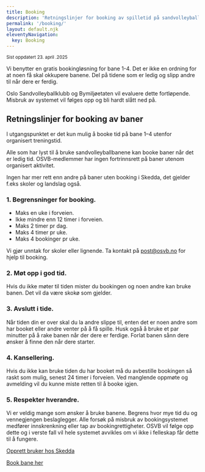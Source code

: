 ```yaml
---
title: Booking
description: 'Retningslinjer for booking av spilletid på sandvolleyballbanene på Voldsløkka'
permalink: '/booking/'
layout: default.njk
eleventyNavigation:
  key: Booking
---
```


<small>Sist oppdatert 23. april .2025</small>

Vi benytter en gratis bookingløsning for bane 1-4. Det er ikke en ordning for at noen få skal okkupere banene. Del på tidene som er ledig og slipp andre til når dere er ferdig.

Oslo Sandvolleyballklubb og Bymiljøetaten vil evaluere dette fortløpende. Misbruk av systemet vil følges opp og bli hardt slått ned på.

<!-- ## VIKTIG OPPDATERING! 
Det er STRENGT forbudt å taktisk endre en booking frem i tid etterhvert som bookingen en uke frem åpner. Eksempelvis å legge inn en booking for lørdag morgen kl 9-11 en uke frem i tid, og så flytte den til 10-12 og så 11-13 etterhvert som nye timer blir gjort tilgjengelig. 

Dersom vi oppdager, eller blir gjort oppmerksom på slik oppførsel, vil nevnte bookinger slettes og ved gjentagende misbruk vil brukere blokkes og utestenges fra booking. 

Ved manglende bedring vil vi måte avvikle bookingsystemet. Oppdager du misbruk (på denne eller andre måter), vil vi gjerne få dette tilsendt med screenshots og forklaring til post@osvb.no. Vi minner om pkt 5 under, og at bookingsystemet er til for å dele på banene på en god måte. Vi ber om at man respekterer at alle har lyst på de "beste" tidspunktene og deler på disse! -->

## Retningslinjer for booking av baner
I utgangspunktet er det kun mulig å booke tid på bane 1–4 utenfor organisert treningstid. 

Alle som har lyst til å bruke sandvolleyballbanene kan booke baner når det er ledig tid. OSVB-medlemmer har ingen fortrinnsrett på baner utenom organisert aktivitet. 

Ingen har mer rett enn andre på baner uten booking i Skedda, det gjelder f.eks skoler og landslag også.

### 1. Begrensninger for booking.

  - Maks en uke i forveien.
  - Ikke mindre enn 12 timer i forveien.
  - Maks 2 timer pr dag.
  - Maks 4 timer pr uke.
  - Maks 4 bookinger pr uke.

Vi gjør unntak for skoler eller lignende. Ta kontakt på post@osvb.no for hjelp til booking.

### 2. Møt opp i god tid.
Hvis du ikke møter til tiden mister du bookingen og noen andre kan bruke banen. Det vil da være skokø som gjelder.

### 3. Avslutt i tide.
Når tiden din er over skal du la andre slippe til, enten det er noen andre som har booket eller andre venter på å få spille. Husk også å bruke et par minutter på å rake banen når der dere er ferdige. Forlat banen sånn dere ønsker å finne den når dere starter.

### 4. Kansellering.
Hvis du ikke kan bruke tiden du har booket må du avbestille bookingen så raskt som mulig, senest 24 timer i forveien. Ved manglende oppmøte og avmelding vil du kunne miste retten til å booke igjen.

### 5. Respekter hverandre.
Vi er veldig mange som ønsker å bruke banene. Begrens hvor mye tid du og vennegjengen beslaglegger. Alle forsøk på misbruk av bookingsystemet medfører innskrenkning eller tap av bookingrettigheter. OSVB vil følge opp dette og i verste fall vil hele systemet avvikles om vi ikke i felleskap får dette til å fungere.

[Opprett bruker hos Skedda](https://voldsloekka.skedda.com/register?i=241457&k=xrP7xaTkJ4zs6CUxRyUW3v75Xnlt3kuD)

[Book bane her](https://voldsloekka.skedda.com/booking)